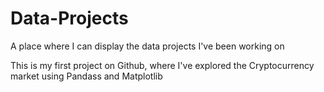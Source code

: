 # Data-Projects
A place where I can display the data projects I've been working on

This is my first project on Github, where I've explored the Cryptocurrency market using Pandass and Matplotlib
